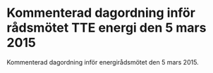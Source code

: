 # Kommenterad dagordning inför rådsmötet TTE energi den 5 mars 2015

Kommenterad dagordning inför energirådsmötet den 5 mars 2015.
